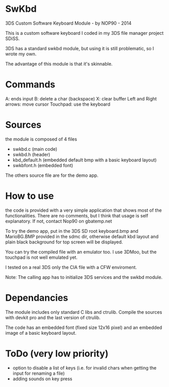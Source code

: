 SwKbd
=====

3DS Custom Software Keyboard Module - by NOP90 - 2014

This is a custom software keyboard I coded in my 3DS file manager project SDiSS.

3DS has a standard swkbd module, but using it is still problematic, so I wrote my own.

The advantage of this module is that it's skinnable.

Commands
=====

A: ends input
B: delete a char (backspace)
X: clear buffer
Left and Right arrows: move cursor
Touchpad: use the keyboard

Sources
=====

the module is composed of 4 files
- swkbd.c (main code)
- swkbd.h (header)
- kbd_default.h (embedded default bmp with a basic keyboard layout)
- swkbfont.h (embedded font)
 
The others source file are for the demo app. 

How to use
=====

the code is provided with a very simple application that shows most of the functionalities. There are no comments, but I think that usage is self explanatory. If not, contact Nop90 on gbatemp.net 

To try the demo app, put in the 3DS SD root keyboard.bmp and MarioBG.BMP provided in the sdmc dir, otherwise default kbd layout and plain black background for top screen will be displayed.

You can try the compiled file with an emulator too. I use 3DMoo, but the touchpad is not well emulated yet.

I tested on a real 3DS only the CIA file with a CFW enviroment.

Note:
The calling app has to initialize 3DS services and the swkbd module.

Dependancies
=====

The module includes only standard C libs and ctrulib. Compile the sources with devkit pro and the last version of ctrulib.

The code has an embedded font (fixed size 12x16 pixel) and an embedded image of a basic keyboard layout.

ToDo (very low priority)
=====

- option to disable a list of keys (i.e. for invalid chars when getting the input for renaming  a file)
- adding sounds on key press

